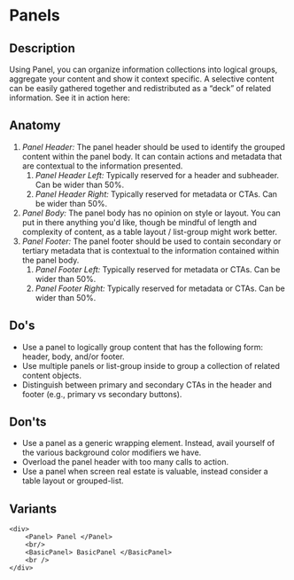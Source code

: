 # Panels

## Description

Using Panel, you can organize information collections into logical groups, aggregate your
content and show it context specific. A selective content can be easily gathered together and
redistributed as a “deck” of related information. See it in action here:

## Anatomy

1. *Panel Header:* The panel header should be used to identify the grouped content within the panel body. It can
contain actions and metadata that are contextual to the information presented.
    1. *Panel Header Left:* Typically reserved for a header and subheader. Can be wider than 50%.
    1. *Panel Header Right:* Typically reserved for metadata or CTAs. Can be wider than 50%.
1. *Panel Body:* The panel body has no opinion on style or layout. You can put in there anything you'd
like, though be mindful of length and complexity of content, as a table layout / list-group might work better.
1. *Panel Footer:* The panel footer should be used to contain secondary or tertiary metadata that is
contextual to the information contained within the panel body.
    1. *Panel Footer Left:* Typically reserved for metadata or CTAs. Can be wider than 50%.
    1. *Panel Footer Right:* Typically reserved for metadata or CTAs. Can be wider than 50%.

## Do's

- Use a panel to logically group content that has the following form: header, body, and/or footer.
- Use multiple panels or list-group inside to group a collection of related content objects.
- Distinguish between primary and secondary CTAs in the header and footer (e.g., primary vs secondary buttons).

## Don'ts

- Use a panel as a generic wrapping element. Instead, avail yourself of the various background color modifiers we have.
- Overload the panel header with too many calls to action.
- Use a panel when screen real estate is valuable, instead consider a table layout or grouped-list.

## Variants

```jsx_example
<div>
    <Panel> Panel </Panel>
    <br/>
    <BasicPanel> BasicPanel </BasicPanel>
    <br />
</div>
```

